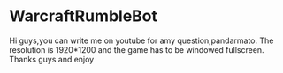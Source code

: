 # WarcraftRumbleBot
Hi guys,you can write me on youtube for amy question,pandarmato.
The resolution is 1920*1200 and the game has to be windowed fullscreen.
Thanks guys and enjoy
